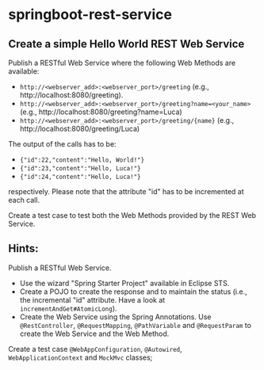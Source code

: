 # springboot-rest-service
## Create a simple Hello World REST Web Service
Publish a RESTful Web Service where the following Web Methods are available:
* ```http://<webserver_add>:<webserver_port>/greeting``` (e.g., http://localhost:8080/greeting).
* ```http://<webserver_add>:<webserver_port>/greeting?name=<your_name>``` (e.g., http://localhost:8080/greeting?name=Luca)
* ```http://<webserver_add>:<webserver_port>/greeting/{name}``` (e.g., http://localhost:8080/greeting/Luca)

The output of the calls has to be:
* ```{"id":22,"content":"Hello, World!"}```
* ```{"id":23,"content":"Hello, Luca!"}```
* ```{"id":24,"content":"Hello, Luca!"}```

respectively. Please note that the attribute "id" has to be incremented at each call.

Create a test case to test both the Web Methods provided by the REST Web Service.


## Hints:
Publish a RESTful Web Service.
* Use the wizard "Spring Starter Project" available in Eclipse STS.
* Create a POJO to create the response and to maintain the status (i.e., the incremental "id" attribute. Have a look at ```incrementAndGet#AtomicLong```).
* Create the Web Service using the Spring Annotations. Use ```@RestController```, ```@RequestMapping```, ```@PathVariable``` and ```@RequestParam``` to create the Web Service and the Web Method.

Create a test case ```@WebAppConfiguration```, ```@Autowired```, ```WebApplicationContext``` and ```MockMvc``` classes;